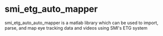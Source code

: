 # smi_etg_auto_mapper

smi_etg_auto_auto_mapper is a matlab library which can be used to import, parse, and map eye tracking data and videos using SMI's ETG system
